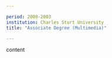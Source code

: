 ```yaml
---

period: 2000-2003 
institution: Charles Sturt University
title: "Associate Degree (Multimedia)"

---
```


content 